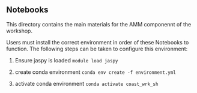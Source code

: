 ## Notebooks

This directory contains the main materials for the AMM componennt of the 
workshop.

Users must install the correct environment in order of these Notebooks to 
function. The following steps can be taken to configure this environment:

1) Ensure jaspy is loaded
``module load jaspy``

2) create conda environment
``conda env create -f environment.yml``

3) activate conda environment
``conda activate coast_wrk_sh``
